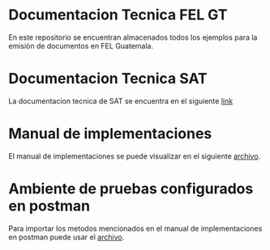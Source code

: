 # Documentacion Tecnica FEL GT
En este repositorio se encuentran almacenados todos los ejemplos para la emisión de documentos en FEL Guatemala.

# Documentacion Tecnica SAT
La documentacion tecnica de SAT se encuentra en el siguiente [link](https://portal.sat.gob.gt/portal/documentacion-tecnica-del-regimen-fel/)

# Manual de implementaciones
El manual de implementaciones se puede visualizar en el siguiente [archivo](https://github.com/MegaprintFELGT/Ejemplos/blob/main/Manual%20de%20implementacion%20Servicios%20FEL%202.1.pdf).

# Ambiente de pruebas configurados en postman
Para importar los metodos mencionados en el manual de implementaciones en postman puede usar el [archivo](https://github.com/MegaprintFELGT/Ejemplos/blob/main/Ambiente%20de%20Pruebas.postman_collection.json).

